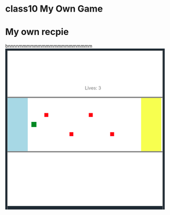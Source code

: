 # class10 My Own Game
# My own recpie
bnnnnmmmmmmmmmmmmmmmmmmm
![](https://github.com/Akriti96/class10--diplay-Game/blob/main/c153.png)
